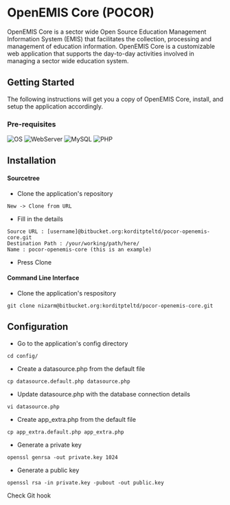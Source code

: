 # OpenEMIS Core (POCOR)
OpenEMIS Core is a sector wide Open Source Education Management Information System (EMIS) that facilitates the collection, processing and management of education information. OpenEMIS Core is a customizable web application that supports the day-to-day activities involved in managing a sector wide education system.

## Getting Started
The following instructions will get you a copy of OpenEMIS Core, install, and setup the application accordingly.

### Pre-requisites
![OS](https://img.shields.io/badge/OS-Linux-lightgrey.svg) ![WebServer](https://img.shields.io/badge/WebServer-Apache/NGINX-blue.svg) ![MySQL](https://img.shields.io/badge/MySQL->=5.7.0-orange.svg) ![PHP](https://img.shields.io/badge/PHP->=7.0-brightgreen.svg)

## Installation
#### Sourcetree
* Clone the application's repository
```
New -> Clone from URL
```
* Fill in the details
```
Source URL : [username]@bitbucket.org:korditpteltd/pocor-openemis-core.git
Destination Path : /your/working/path/here/
Name : pocor-openemis-core (this is an example)
```
* Press Clone

#### Command Line Interface
* Clone the application's respository
```
git clone nizarm@bitbucket.org:korditpteltd/pocor-openemis-core.git

```

## Configuration
* Go to the application's config directory
```
cd config/
```
* Create a datasource.php from the default file
```
cp datasource.default.php datasource.php
```
* Update datasource.php with the database connection details
```
vi datasource.php
```
* Create app_extra.php from the default file
```
cp app_extra.default.php app_extra.php
```
* Generate a private key
```
openssl genrsa -out private.key 1024
```
* Generate a public key
```
openssl rsa -in private.key -pubout -out public.key
```

Check Git hook
